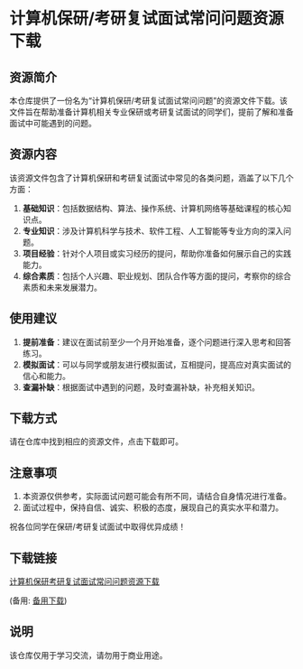 # 计算机保研/考研复试面试常问问题资源下载

## 资源简介

本仓库提供了一份名为“计算机保研/考研复试面试常问问题”的资源文件下载。该文件旨在帮助准备计算机相关专业保研或考研复试面试的同学们，提前了解和准备面试中可能遇到的问题。

## 资源内容

该资源文件包含了计算机保研和考研复试面试中常见的各类问题，涵盖了以下几个方面：

1. **基础知识**：包括数据结构、算法、操作系统、计算机网络等基础课程的核心知识点。
2. **专业知识**：涉及计算机科学与技术、软件工程、人工智能等专业方向的深入问题。
3. **项目经验**：针对个人项目或实习经历的提问，帮助你准备如何展示自己的实践能力。
4. **综合素质**：包括个人兴趣、职业规划、团队合作等方面的提问，考察你的综合素质和未来发展潜力。

## 使用建议

1. **提前准备**：建议在面试前至少一个月开始准备，逐个问题进行深入思考和回答练习。
2. **模拟面试**：可以与同学或朋友进行模拟面试，互相提问，提高应对真实面试的信心和能力。
3. **查漏补缺**：根据面试中遇到的问题，及时查漏补缺，补充相关知识。

## 下载方式

请在仓库中找到相应的资源文件，点击下载即可。

## 注意事项

1. 本资源仅供参考，实际面试问题可能会有所不同，请结合自身情况进行准备。
2. 面试过程中，保持自信、诚实、积极的态度，展现自己的真实水平和潜力。

祝各位同学在保研/考研复试面试中取得优异成绩！

## 下载链接
[计算机保研考研复试面试常问问题资源下载](https://pan.quark.cn/s/4ff9cc57113f) 

(备用: [备用下载](https://pan.baidu.com/s/15w3zb0AUcyydxJbeZu6P5g?pwd=1234))

## 说明

该仓库仅用于学习交流，请勿用于商业用途。
